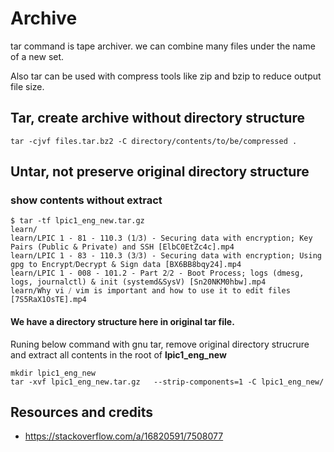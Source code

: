 # Archive

tar command is tape archiver.
we can combine many files under the name of a new set.

Also tar can be used with compress tools like zip and bzip to reduce output file size.

## Tar, create archive without directory structure

```
tar -cjvf files.tar.bz2 -C directory/contents/to/be/compressed .
```

## Untar, not preserve original directory structure

### show contents without extract

```
$ tar -tf lpic1_eng_new.tar.gz                                                                                                 
learn/                                                                                                                                            
learn/LPIC 1 - 81 - 110.3 (1⧸3) - Securing data with encryption; Key Pairs (Public & Private) and SSH [ElbC0EtZc4c].mp4                           
learn/LPIC 1 - 83 - 110.3 (3⧸3) - Securing data with encryption; Using gpg to Encrypt⧸Decrypt & Sign data [BX6BB8bqy24].mp4                       
learn/LPIC 1 - 008 - 101.2 - Part 2⧸2 - Boot Process; logs (dmesg, logs, journalctl) & init (systemd&SysV) [Sn20NKM0hbw].mp4                      
learn/Why vi ⧸ vim is important and how to use it to edit files [7S5RaX1OsTE].mp4                                         
```

#### We have a directory structure here in original tar file.

Runing below command with gnu tar, remove original directory strucrure and extract all contents in the root of **lpic1_eng_new**

```
mkdir lpic1_eng_new
tar -xvf lpic1_eng_new.tar.gz   --strip-components=1 -C lpic1_eng_new/
```



## Resources and credits

* https://stackoverflow.com/a/16820591/7508077
